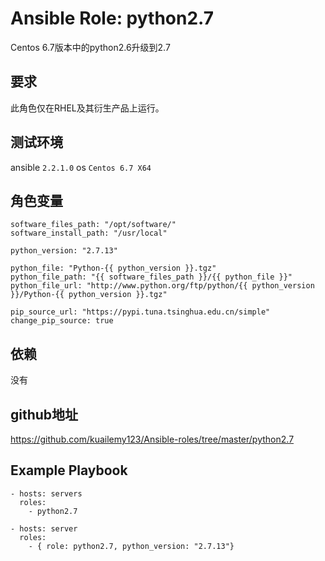 # Ansible Role: python2.7

Centos 6.7版本中的python2.6升级到2.7

## 要求

此角色仅在RHEL及其衍生产品上运行。

## 测试环境

ansible `2.2.1.0`
os `Centos 6.7 X64`

## 角色变量
    software_files_path: "/opt/software/"
    software_install_path: "/usr/local"

    python_version: "2.7.13"

    python_file: "Python-{{ python_version }}.tgz"
    python_file_path: "{{ software_files_path }}/{{ python_file }}"
    python_file_url: "http://www.python.org/ftp/python/{{ python_version }}/Python-{{ python_version }}.tgz"

    pip_source_url: "https://pypi.tuna.tsinghua.edu.cn/simple"
    change_pip_source: true


## 依赖

没有

## github地址
https://github.com/kuailemy123/Ansible-roles/tree/master/python2.7

## Example Playbook

    - hosts: servers
      roles:
        - python2.7
        
    - hosts: server
      roles:
        - { role: python2.7, python_version: "2.7.13"}